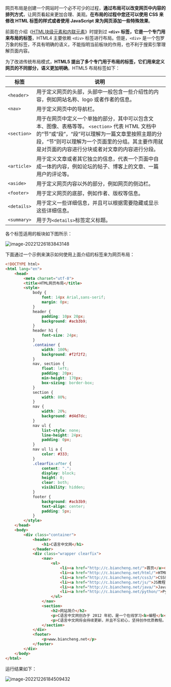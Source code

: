 网页布局是创建一个网站时一个必不可少的过程，**通过布局可以改变网页中内容的排列方式**，让网页看起来更加合理、美观。**在布局的过程中您还可以使用 CSS 来修改 HTML 标签的样式或者使用 JavaScript 来为网页添加一些特殊效果**。

 前面在介绍《[HTML块级元素和内联元素](http://c.biancheng.net/view/9392.html)》时提到过 **`<div>` 标签，它是一个专门用来布局的标签**，HTML4 主要依赖 `<div>` 标签进行布局。但是，`<div>` 是一个包罗万象的标签，不具有明确的语义，不能指明当前板块的作用，也不利于搜索引擎理解页面内容。

 为了改进传统布局模式，**HTML5 提出了多个专门用于布局的标签，它们用来定义网页的不同部分，语义更加明确**。HTML5 布局标签如下：

| 标签        | 说明                                                         |
| ----------- | ------------------------------------------------------------ |
| `<header>`  | 用于定义网页的头部，头部中一般包含一些介绍性的内容，例如网站名称、logo 或者作者的信息。 |
| `<nav>`     | 用于定义网页中的导航栏。                                     |
| `<section>` | 用于在网页中定义一个单独的部分，其中可以包含文本、图像、表格等等。    `<section>` 代表 HTML 文档中的“节”或“段”，“段”可以理解为一篇文章里按照主题的分段，“节”则可以理解为一个页面里的分组。其主要作用就是对页面的内容进行分块或者对文章的内容进行分段。 |
| `<article>` | 用于定义文章或者其它独立的信息，代表一个页面中自成一体的内容，例如论坛的帖子、博客上的文章、一篇用户的评论等。 |
| `<aside>`   | 用于定义网页内容以外的部分，例如网页的侧边栏。               |
| `<footer>`  | 用于定义网页的底部，例如作者、版权等信息。                   |
| `<details>` | 用于定义一些详细信息，并且可以根据需要隐藏或显示这些详细信息。 |
| `<summary>` | 用于为`<details>`标签定义标题。                              |

各个标签适用的板块如下图所示：

![image-20221226183843148](C:\Users\DELL\AppData\Roaming\Typora\typora-user-images\image-20221226183843148.png)

下面通过一个示例来演示如何使用上面介绍的标签来为网页布局：

```html
<!DOCTYPE html>
<html lang="en">
    <head>
        <meta charset="utf-8">
        <title>HTML网页布局</title>
        <style>
            body {
                font: 14px Arial,sans-serif;
                margin: 0px;
            }
            header {
                padding: 10px 20px;
                background: #acb3b9;
            }
            header h1 {
                font-size: 24px;
            }
            .container {
                width: 100%;
                background: #f2f2f2;
            }
            nav, section {
                float: left;
                padding: 20px;
                min-height: 170px;
                box-sizing: border-box;
            }
            section {
                width: 80%;
            }
            nav {
                width: 20%;           
                background: #d4d7dc;
            }  
            nav ul {
                list-style: none;
                line-height: 24px;
                padding: 0px;
            }
            nav ul li a {
                color: #333;
            }
            .clearfix:after {
                content: ".";
                display: block;
                height: 0;
                clear: both;
                visibility: hidden;
            }
            footer {
                background: #acb3b9;          
                text-align: center;
                padding: 5px;
            }
        </style>
    </head>
    <body>
        <div class="container">
            <header>
                <h1>C语言中文网</h1>
            </header>
            <div class="wrapper clearfix">
                <nav>
                    <ul>
                        <li><a href="http://c.biancheng.net/">首页</a></li>
                        <li><a href="http://c.biancheng.net/html/">HTML教程</a></li>
                        <li><a href="http://c.biancheng.net/css3/">CSS教程</a></li>
                        <li><a href="http://c.biancheng.net/js/">JS教程</a></li>
                        <li><a href="http://c.biancheng.net/java/">Java教程</a></li>
                        <li><a href="http://c.biancheng.net/python/">Python教程</a></li>
                    </ul>
                </nav>
                <section>
                    <h2>网站简介</h2>
                    <p>C语言中文网创办于 2012 年初，是一个在线学习<b>编程</b>的网站。C语言中文网已经发布了众多优质编程教程，包括C语言、C++、Java、Python 等，它们都通俗易懂，深入浅出。</p>
                    <p>C语言中文网将会持续更新，并且不忘初心，坚持创作优质教程。</p>
                </section>
            </div>
            <footer>
                <p>www.biancheng.net</p>
            </footer>
        </div>
    </body>
</html>
```

运行结果如下：

![image-20221226184509432](C:\Users\DELL\AppData\Roaming\Typora\typora-user-images\image-20221226184509432.png)